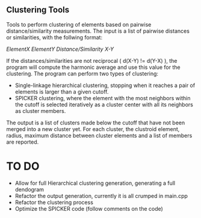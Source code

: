 ## Clustering Tools
Tools to perform clustering of elements based on pairwise distance/similarity measurements.
The input is a list of pairwise distances or similarities, with the follwing format:

*ElementX* *ElementY* *Distance/Similarity X-Y*

If the distances/similarities are not reciprocal ( d(X-Y) != d(Y-X) ), the program will compute
the harmonic average and use this value for the clustering. 
The program can perform two types of clustering:
- Single-linkage hierarchical clustering, stopping when it reaches a pair of
elements is larger than a given cutoff.   
- SPICKER clustering, where the element with the most neighbors within the cutoff is selected
iteratively as a cluster center with all its neighbors as cluster members.

The output is a list of clusters made below the cutoff that have not been merged into
a new cluster yet. For each cluster, the clustroid element, radius, maximum distance
between cluster elements and a list of members are reported.

# TO DO

* Allow for full Hierarchical clustering generation, generating a full dendogram  
* Refactor the output generation, currently it is all crumped in main.cpp  
* Refactor the clustering process  
* Optimize the SPICKER code (follow comments on the code)  



